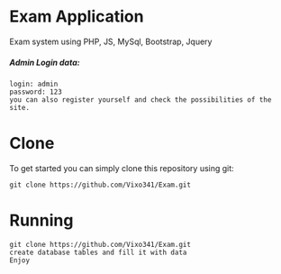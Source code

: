 # Exam Application
Exam system using PHP, JS, MySql, Bootstrap, Jquery




##### Admin Login data:
```
login: admin
password: 123
you can also register yourself and check the possibilities of the site.
```



# Clone
To get started you can simply clone this repository using git:

```
git clone https://github.com/Vixo341/Exam.git
```

# Running
```
git clone https://github.com/Vixo341/Exam.git
create database tables and fill it with data
Enjoy
```
